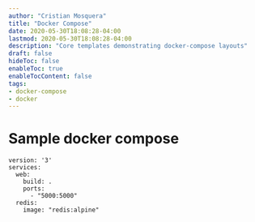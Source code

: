 ```yaml
---
author: "Cristian Mosquera"
title: "Docker Compose"
date: 2020-05-30T18:08:28-04:00
lastmod: 2020-05-30T18:08:28-04:00
description: "Core templates demonstrating docker-compose layouts"
draft: false
hideToc: false
enableToc: true
enableTocContent: false
tags: 
- docker-compose
- docker
---
```


# Sample docker compose

```
version: '3'
services:
  web:
    build: .
    ports:
      - "5000:5000"
  redis:
    image: "redis:alpine"
```